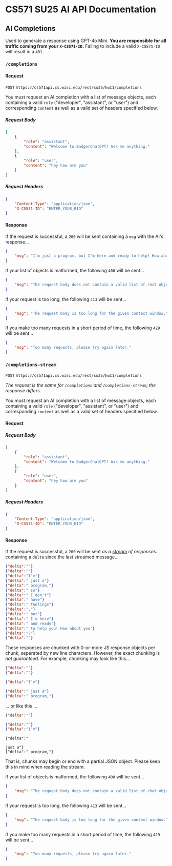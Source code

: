 # CS571 SU25 AI API Documentation

## AI Completions

Used to generate a response using GPT-4o Mini. **You are responsible for all traffic coming from your `X-CS571-ID`.** Failing to include a valid `X-CS571-ID` will result in a `401`.

### `/completions` 

#### Request

`POST` `https://cs571api.cs.wisc.edu/rest/su25/hw11/completions`

You must request an AI completion with a list of message objects, each containing a valid `role` ("developer", "assistant", or "user") and corresponding `content` as well as a valid set of headers specified below.

##### Request Body
```json
[
    {
        "role": "assistant",
        "content": "Welcome to BadgerChatGPT! Ask me anything."
    },
    {
        "role": "user",
        "content": "hey how are you"
    }
]
```

##### Request Headers
```json
{
    "Content-Type": "application/json",
    "X-CS571-ID": "ENTER_YOUR_BID"
}
```

#### Response

If the request is successful, a `200` will be sent containing a `msg` with the AI's response...
```json
{
    "msg": "I'm just a program, but I'm here and ready to help! How about you? What’s on your mind?"
}
```

If your list of objects is malformed, the following `400` will be sent...

```json
{
    "msg": "The request body does not contain a valid list of chat objects."
}
```

If your request is too long, the following `413` will be sent...

```json
{
    "msg": "The request body is too long for the given context window."
}
```

If you make too many requests in a short period of time, the following `429` will be sent...

```json
{
    "msg": "Too many requests, please try again later."
}
```

### `/completions-stream` 

`POST` `https://cs571api.cs.wisc.edu/rest/su25/hw11/completions`


*The request is the same for `/completions` and `/completions-stream`; the response differs.*

You must request an AI completion with a list of message objects, each containing a valid `role` ("developer", "assistant", or "user") and corresponding `content` as well as a valid set of headers specified below.

#### Request

##### Request Body
```json
[
    {
        "role": "assistant",
        "content": "Welcome to BadgerChatGPT! Ask me anything."
    },
    {
        "role": "user",
        "content": "hey how are you"
    }
]
```

##### Request Headers
```json
{
    "Content-Type": "application/json",
    "X-CS571-ID": "ENTER_YOUR_BID"
}
```

#### Response

If the request is successful, a `200` will be sent *as a [stream](https://developer.mozilla.org/en-US/docs/Web/API/Streams_API) of responses*. containing a `delta` since the last streamed message...
```json
{"delta":""}
{"delta":""}
{"delta":"I'm"}
{"delta":" just a"}
{"delta":" program,"}
{"delta":" so"}
{"delta":" I don't"}
{"delta":" have"}
{"delta":" feelings"}
{"delta":","}
{"delta":" but"}
{"delta":" I'm here"}
{"delta":" and ready"}
{"delta":" to help you! How about you"}
{"delta":"?"}
{"delta":""}
```

These responses are chunked with 0-or-more JS response objects per chunk, seperated by new line characters. However, the exact chunking is *not guaranteed*. For example, chunking may look like this...

```json
{"delta":""}
{"delta":""}
```

```json
{"delta":"I'm"}
```

```json
{"delta":" just a"}
{"delta":" program,"}
```

... or like this ...

```json
{"delta":""}
```

```json
{"delta":""}
{"delta":"I'm"}
```

```
{"delta":" 
```

```
just a"}
{"delta":" program,"}
```

That is, chunks may begin or end with a partial JSON object. Please keep this in mind when reading the stream.

If your list of objects is malformed, the following `400` will be sent...

```json
{
    "msg": "The request body does not contain a valid list of chat objects."
}
```

If your request is too long, the following `413` will be sent...

```json
{
    "msg": "The request body is too long for the given context window."
}
```

If you make too many requests in a short period of time, the following `429` will be sent...

```json
{
    "msg": "Too many requests, please try again later."
}
```
